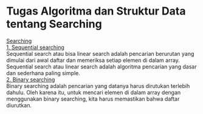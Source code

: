 # Tugas Algoritma dan Struktur Data tentang Searching
[Searching](https://github.com/qty-hub/SEARCHING/tree/main/Searching)<br/>
[1. Sequential searching](https://github.com/qty-hub/SEARCHING/tree/main/Searching/Sequential)<br/>
Sequential search atau bisa linear search adalah pencarian berurutan yang dimulai dari awal daftar dan memeriksa setiap elemen di dalam array. Sequential search atau linear search adalah algoritma pencarian yang dasar dan sederhana paling simple.<br/>
[2. Binary searching](https://github.com/qty-hub/SEARCHING/tree/main/Searching/Binary)<br/>
Binary searching adalah pencarian yang datanya harus dirutukan terlebih dahulu. Oleh karena itu, untuk mencari elemen di dalam array dengan menggunakan binary searching, kita harus memastikan bahwa daftar diurutkan.
